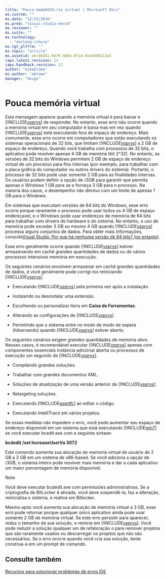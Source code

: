 ```yaml
---
title: "Pouca mem&#243;ria virtual | Microsoft Docs"
ms.custom: ""
ms.date: "12/15/2016"
ms.prod: "visual-studio-dev14"
ms.reviewer: ""
ms.suite: ""
ms.technology: 
  - "devlang-csharp"
ms.tgt_pltfrm: ""
ms.topic: "article"
ms.assetid: aec803b1-9d76-46bb-8f14-8c63d80112a5
caps.latest.revision: 13
caps.handback.revision: 13
author: "mikeblome"
ms.author: "mblome"
manager: "douge"
---
```

# Pouca mem&#243;ria virtual
Esta mensagem aparece quando a memória virtual é para baixar e [!INCLUDE[vsprvs](../assembler/masm/includes/vsprvs_md.md)] de responder.  No entanto, esse erro não ocorre quando a memória virtual em seu computador é baixa mas em vez quando [!INCLUDE[vsprvs](../assembler/masm/includes/vsprvs_md.md)] está executando fora do espaço de endereço.  Mais comumente, esse erro ocorre em computadores que estão executando os sistemas operacionais de 32 bits, que limitam [!INCLUDE[vsprvs](../assembler/masm/includes/vsprvs_md.md)] a 2 GB de espaço de endereço.  Quando você trabalha com processos de 32 bits, o aplicativo pode resolver apenas 4 GB de memória \(bit 2^32\).  No entanto, as versões de 32 bits do Windows permitem 2 GB de espaço de endereço virtual de um processo para fins internas \(por exemplo, para trabalhar com a placa gráfica do computador ou outros drivers do sistema\).  Portanto, o processo de 32 bits pode usar somente 2 GB para as finalidades internas.  Os usuários podem definir a opção de \/3GB para garantir que permita apenas o Windows 1 GB para se e forneça 3 GB para o processo.  Na maioria dos casos, o desempenho não diminui com um limite de apenas 1 GB para o Windows.  
  
 Em sistemas que executam versões de 64 bits do Windows, esse erro ocorre porque raramente o processo pode usar todos os 4 GB de espaço endereçavel, e o Windows pode usar endereços de memória de 64 bits para trabalhar com drivers de hardware e do sistema.  No entanto, o uso de memória pode exceder 3 GB ou mesmo 4 GB quando [!INCLUDE[vsprvs](../assembler/masm/includes/vsprvs_md.md)] processa alguns conjuntos de dados.  Para obter mais informações, consulte[Visual Studio: Por que há nenhuma versão de 64 bits? \(no entanto\)](http://go.microsoft.com/fwlink/?LinkId=246307).  
  
 Esse erro geralmente ocorre quando [!INCLUDE[vsprvs](../assembler/masm/includes/vsprvs_md.md)] estiver armazenando em cachê grandes quantidades de dados ou de vários processos intensivos memória em execução.  
  
 Os seguintes cenários envolvem armazenar em cachê grandes quantidades de dados, e você geralmente pode corrigi\-los reiniciando [!INCLUDE[vsprvs](../assembler/masm/includes/vsprvs_md.md)].  
  
-   Executando [!INCLUDE[vsprvs](../assembler/masm/includes/vsprvs_md.md)] pela primeira vez após a instalação.  
  
-   Instalando ou desinstalar uma extensão.  
  
-   Escolhendo ou personalizar itens em **Caixa de Ferramentas**.  
  
-   Alterando as configurações de [!INCLUDE[vsprvs](../assembler/masm/includes/vsprvs_md.md)] .  
  
-   Permitindo que o sistema entre no modo de modo de espera \(hibernando\) quando [!INCLUDE[vsprvs](../assembler/masm/includes/vsprvs_md.md)] estiver aberto.  
  
 Os seguintes cenários exigem grandes quantidades de memória ativo.  Nesses casos, é recomendável executar [!INCLUDE[vsprvs](../assembler/masm/includes/vsprvs_md.md)] apenas com componentes essenciais instância adicional aberta ou processos de execução um segundo de [!INCLUDE[vsprvs](../assembler/masm/includes/vsprvs_md.md)].  
  
-   Compilando grandes soluções.  
  
-   Trabalhar com grandes documentos XML.  
  
-   Soluções de atualização de uma versão anterior de [!INCLUDE[vsprvs](../assembler/masm/includes/vsprvs_md.md)].  
  
-   Retargeting soluções.  
  
-   Executando [!INCLUDE[esprtfc](../misc/includes/esprtfc_md.md)] ao editar o código.  
  
-   Executando IntelliTrace em vários projetos.  
  
 Se essas medidas não impedem o erro, você pode aumentar seu espaço de endereço disponível em um sistema que está executando [!INCLUDE[win7](../build/includes/win7_md.md)] se você executar bcedit.exe com a seguinte sintaxe:  
  
 **bcdedit \/set IncreaseUserVa 3072**  
  
 Este comando aumenta sua alocação de memória virtual de usuário de 2 GB a 3 GB em um sistema de x86\-based.  Se você adiciona a opção de \/3GB, o sistema inteiro pode resolver mais memória e dar a cada aplicativo um maior porcentagem de memória disponível.  
  
> [!NOTE]
>  Você deve executar bcdedit.exe com permissões administrativas.  Se a criptografia de BitLocker é ativada, você deve suspendê\-la, faz a alteração, reinicializa o sistema, e reativa em Bitlocker.  
  
 Mesmo após você aumenta sua alocação de memória virtual a 3 GB, esse erro pode retornar porque qualquer único aplicativo ainda pode usar somente 2 GB de memória virtual.  Se este erro persistir para aparecer, reduz o tamanho da sua solução, e reinicie em [!INCLUDE[vsprvs](../assembler/masm/includes/vsprvs_md.md)].  Você pode reduzir a solução qualquer um de refatoração o para remover projetos que são raramente usados ou descarregar os projetos que não são necessários.  Se o erro ocorre quando você cria sua solução, tente construa\-a em um prompt de comando.  
  
## Consulte também  
 [Recursos para solucionar problemas de erros IDE](../Topic/Resources%20for%20Troubleshooting%20Integrated%20Development%20Environment%20Errors.md)